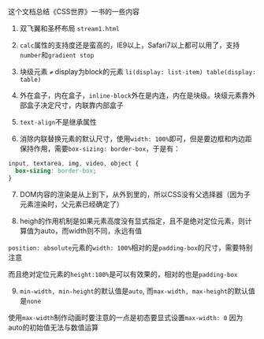 这个文档总结《CSS世界》一书的一些内容

1. 双飞翼和圣杯布局 `stream1.html`

2. `calc`属性的支持度还是蛮高的，IE9以上，Safari7以上都可以用了，支持`number`和`gradient stop`

3. 块级元素 `≠` display为block的元素 `li(display: list-item) table(display: table)`

4. 外在盒子，内在盒子，`inline-block`外在是内连，内在是块级。块级元素靠外部盒子决定尺寸，内联靠内部盒子

5. `text-align`不是继承属性

6. 消除内联替换元素的默认尺寸，使用`width: 100%`即可，但是要边框和内边距保持作用，需要`box-sizing: border-box`，于是有：

```css
input, textarea, img, video, object {
  box-sizing: border-box;
}
```
7. DOM内容的渲染是从上到下，从外到里的，所以CSS没有父选择器（因为子元素渲染时，父元素已经确定了）

8. heigh的作用机制是如果元素高度没有显式指定，且不是绝对定位元素，则计算值为auto，而width则不同，永远有值

`position: absolute`元素的`width: 100%`相对的是`padding-box`的尺寸，需要特别注意

而且绝对定位元素的`height:100%`是可以有效果的，相对的也是`padding-box`

9. `min-width, min-height`的默认值是`auto`, 而`max-width, max-height`的默认值是`none`

使用`max-width`制作动画时要注意的一点是初态要显式设置`max-width: 0` 因为auto的初始值无法与数值运算

